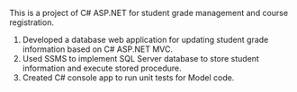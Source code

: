 This is a project of C# ASP.NET for student grade management and course registration.
1. Developed a database web application for updating student grade information based on C# ASP.NET MVC.
2. Used SSMS to implement SQL Server database to store student information and execute stored procedure.
3. Created C# console app to run unit tests for Model code.
